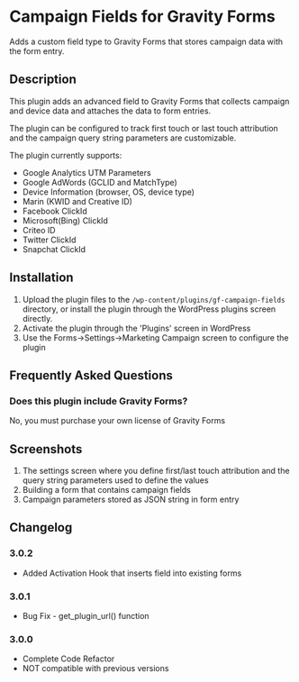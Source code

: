 # Campaign Fields for Gravity Forms

Adds a custom field type to Gravity Forms that stores campaign data with the form entry.

## Description

This plugin adds an advanced field to Gravity Forms that collects campaign and device data and attaches the data to form entries.

The plugin can be configured to track first touch or last touch attribution and the campaign query string parameters are customizable.

The plugin currently supports:

* Google Analytics UTM Parameters
* Google AdWords (GCLID and MatchType)
* Device Information (browser, OS, device type)
* Marin (KWID and Creative ID)
* Facebook ClickId 
* Microsoft(Bing) ClickId 
* Criteo ID
* Twitter ClickId 
* Snapchat ClickId 

## Installation

1. Upload the plugin files to the `/wp-content/plugins/gf-campaign-fields` directory, or install the plugin through the WordPress plugins screen directly.
2. Activate the plugin through the 'Plugins' screen in WordPress
3. Use the Forms->Settings->Marketing Campaign screen to configure the plugin

## Frequently Asked Questions

### Does this plugin include Gravity Forms?

No, you must purchase your own license of Gravity Forms


## Screenshots

1. The settings screen where you define first/last touch attribution and the query string parameters used to define the values
2. Building a form that contains campaign fields
3. Campaign parameters stored as JSON string in form entry

## Changelog
### 3.0.2
* Added Activation Hook that inserts field into existing forms

### 3.0.1
* Bug Fix - get_plugin_url() function

### 3.0.0
* Complete Code Refactor 
* NOT compatible with previous versions
